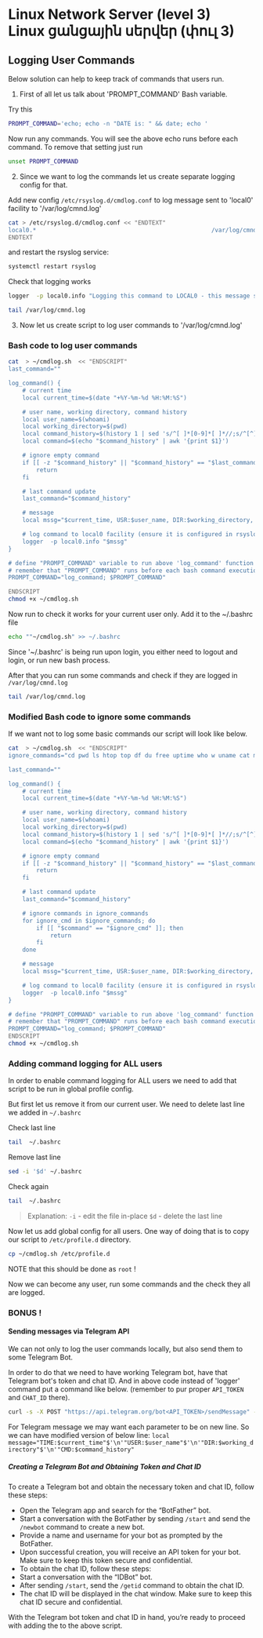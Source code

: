 # Linux Network Server (level 3) <br /> Linux ցանցային սերվեր (փուլ 3)

## Logging User Commands 

Below solution can help to keep track of commands that users run. 

1. First of all let us talk about 'PROMPT_COMMAND' Bash variable.

Try this
```bash
PROMPT_COMMAND='echo; echo -n "DATE is: " && date; echo '
```

Now run any commands. You will see the above echo runs before each command.
To remove that setting just run 

```bash
unset PROMPT_COMMAND
```

2. Since we want to log the commands let us create separate logging config for that.

Add new config `/etc/rsyslog.d/cmdlog.conf` to log message sent to 'local0' facility to '/var/log/cmnd.log'

```bash
cat > /etc/rsyslog.d/cmdlog.conf << "ENDTEXT"
local0.*                                                  /var/log/cmnd.log
ENDTEXT

```

and restart the rsyslog service:

```bash
systemctl restart rsyslog
```

Check that logging works

```bash
logger  -p local0.info "Logging this command to LOCAL0 - this message should appear in /var/log/cmnd.log"
```

```bash
tail /var/log/cmnd.log
```

3. Now let us create script to log user commands to '/var/log/cmnd.log'

### Bash code to log user commands 

```bash
cat  > ~/cmdlog.sh  << "ENDSCRIPT"
last_command=""

log_command() {
    # current time
    local current_time=$(date "+%Y-%m-%d %H:%M:%S")

    # user name, working directory, command history
    local user_name=$(whoami)
    local working_directory=$(pwd)
    local command_history=$(history 1 | sed 's/^[ ]*[0-9]*[ ]*//;s/^[^]]*][ ]*//;s/^ *//')
    local command=$(echo "$command_history" | awk '{print $1}')

    # ignore empty command
    if [[ -z "$command_history" || "$command_history" == "$last_command" ]]; then
        return
    fi

    # last command update
    last_command="$command_history"

    # message
    local mssg="$current_time, USR:$user_name, DIR:$working_directory, CMD:$command_history"

    # log command to local0 facility (ensure it is configured in rsyslog to log to proper file)
    logger  -p local0.info "$mssg"
}

# define "PROMPT_COMMAND" variable to run above 'log_command' function
# remember that "PROMPT_COMMAND" runs before each bash command execution 
PROMPT_COMMAND="log_command; $PROMPT_COMMAND"

ENDSCRIPT
chmod +x ~/cmdlog.sh
```

Now run to check it works for your current user only. 
Add it to the ~/.bashrc file

```bash
echo ""~/cmdlog.sh" >> ~/.bashrc

```

Since '~/.bashrc' is being run upon login, you either need to logout and login, or run new bash process.

After that you can run some commands and check if they are logged in `/var/log/cmnd.log`

```bash
tail /var/log/cmnd.log
```


### Modified Bash code to ignore some commands  

If we want not to log some basic commands our script will look like below.

```bash
cat  > ~/cmdlog.sh  << "ENDSCRIPT"
ignore_commands="cd pwd ls htop top df du free uptime who w uname cat more less tail head grep find ping ss netstat ifconfig traceroute nano joe mc"

last_command=""

log_command() {
    # current time
    local current_time=$(date "+%Y-%m-%d %H:%M:%S")

    # user name, working directory, command history
    local user_name=$(whoami)
    local working_directory=$(pwd)
    local command_history=$(history 1 | sed 's/^[ ]*[0-9]*[ ]*//;s/^[^]]*][ ]*//;s/^ *//')
    local command=$(echo "$command_history" | awk '{print $1}')

    # ignore empty command
    if [[ -z "$command_history" || "$command_history" == "$last_command" ]]; then
        return
    fi

    # last command update
    last_command="$command_history"

    # ignore commands in ignore_commands
    for ignore_cmd in $ignore_commands; do
        if [[ "$command" == "$ignore_cmd" ]]; then
            return
        fi
    done

    # message
    local mssg="$current_time, USR:$user_name, DIR:$working_directory, CMD:$command_history"

    # log command to local0 facility (ensure it is configured in rsyslog to log to proper file)
    logger  -p local0.info "$mssg"
}

# define "PROMPT_COMMAND" variable to run above 'log_command' function
# remember that "PROMPT_COMMAND" runs before each bash command execution 
PROMPT_COMMAND="log_command; $PROMPT_COMMAND"
ENDSCRIPT
chmod +x ~/cmdlog.sh
```


### Adding command logging for ALL users

In order to enable command logging for ALL users we need to add that script to be run in global profile config.

But first let us remove it from our current user. 
We need to delete last line we added in `~/.bashrc`

Check last line
```bash
tail  ~/.bashrc
```

Remove last line
```bash
sed -i '$d' ~/.bashrc
```

Check again
```bash
tail  ~/.bashrc
```

> Explanation:
> `-i` - edit the file in-place
> `$d` - delete the last line


Now let us add global config for all users.
One way of doing that is to copy our script to `/etc/profile.d` directory.

```bash
cp ~/cmdlog.sh /etc/profile.d
```
NOTE that this should be done as `root` !


Now we can become any user, run some commands and the check they all are logged.



### BONUS ! 

#### Sending messages via Telegram API

We can not only to log the user commands locally, but also send them to some Telegram Bot.

In order to do that we need to have working Telegram bot, have that Telegram bot's token and chat ID.
And in above code instead of 'logger' command put a command like below.
(remember to pur proper `API_TOKEN` and `CHAT_ID` there).
```bash
curl -s -X POST "https://api.telegram.org/bot<API_TOKEN>/sendMessage" --data-urlencode "chat_id=<CHAT_ID>" --data-urlencode "text=$mssg" >/dev/null 2>&1
```

For Telegram message we may want each parameter to be on new line. So we can have modified version of below line:
`local message="TIME:$current_time"$'\n'"USER:$user_name"$'\n'"DIR:$working_directory"$'\n'"CMD:$command_history"`


##### Creating a Telegram Bot and Obtaining Token and Chat ID
To create a Telegram bot and obtain the necessary token and chat ID, follow these steps:

* Open the Telegram app and search for the “BotFather” bot.
* Start a conversation with the BotFather by sending `/start` and send the `/newbot` command to create a new bot.
* Provide a name and username for your bot as prompted by the BotFather.
* Upon successful creation, you will receive an API token for your bot. Make sure to keep this token secure and confidential.
* To obtain the chat ID, follow these steps:
* Start a conversation with the “IDBot” bot.
* After sending `/start`, send the `/getid` command to obtain the chat ID.
* The chat ID will be displayed in the chat window. Make sure to keep this chat ID secure and confidential.

With the Telegram bot token and chat ID in hand, you’re ready to proceed with adding the to the above script.

